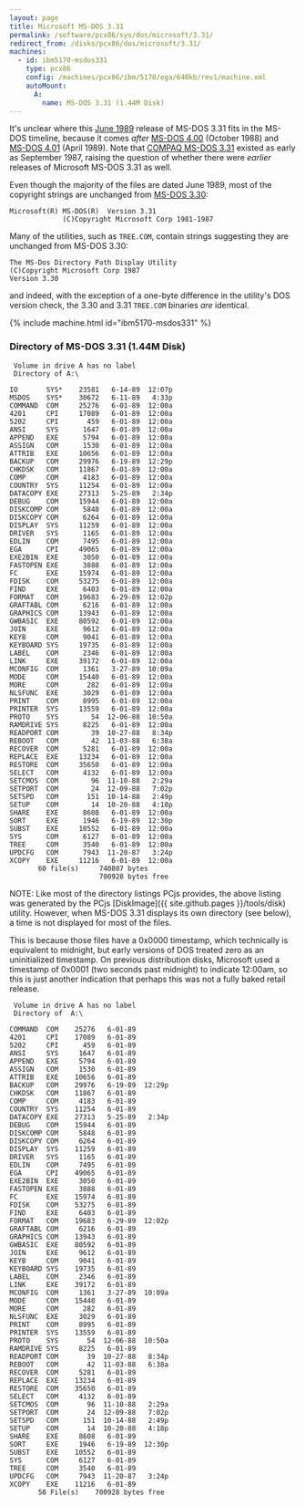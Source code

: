 ```yaml
---
layout: page
title: Microsoft MS-DOS 3.31
permalink: /software/pcx86/sys/dos/microsoft/3.31/
redirect_from: /disks/pcx86/dos/microsoft/3.31/
machines:
  - id: ibm5170-msdos331
    type: pcx86
    config: /machines/pcx86/ibm/5170/ega/640kb/rev1/machine.xml
    autoMount:
      A:
        name: MS-DOS 3.31 (1.44M Disk)
---
```


It's unclear where this [June 1989](#directory-of-ms-dos-331-144m-disk) release of MS-DOS 3.31 fits in the
MS-DOS timeline, because it comes *after* [MS-DOS 4.00](/software/pcx86/sys/dos/microsoft/4.00/) (October 1988) and
[MS-DOS 4.01](/software/pcx86/sys/dos/microsoft/4.01/) (April 1989).
Note that [COMPAQ MS-DOS 3.31](/software/pcx86/sys/dos/compaq/3.31/) existed as early as September 1987, raising the
question of whether there were *earlier* releases of Microsoft MS-DOS 3.31 as well.

Even though the majority of the files are dated June 1989, most of the copyright strings are unchanged from
[MS-DOS 3.30](/software/pcx86/sys/dos/microsoft/3.30/):

    Microsoft(R) MS-DOS(R)  Version 3.31                                            
                 (C)Copyright Microsoft Corp 1981-1987                              

Many of the utilities, such as `TREE.COM`, contain strings suggesting they are unchanged from MS-DOS 3.30:

    The MS-Dos Directory Path Display Utility
    (C)Copyright Microsoft Corp 1987
    Version 3.30

and indeed, with the exception of a one-byte difference in the utility's DOS version check, the 3.30 and 3.31
`TREE.COM` binaries *are* identical.

{% include machine.html id="ibm5170-msdos331" %}

### Directory of MS-DOS 3.31 (1.44M Disk)

     Volume in drive A has no label
     Directory of A:\

    IO       SYS*    23581   6-14-89  12:07p
    MSDOS    SYS*    30672   6-11-89   4:33p
    COMMAND  COM     25276   6-01-89  12:00a
    4201     CPI     17089   6-01-89  12:00a
    5202     CPI       459   6-01-89  12:00a
    ANSI     SYS      1647   6-01-89  12:00a
    APPEND   EXE      5794   6-01-89  12:00a
    ASSIGN   COM      1530   6-01-89  12:00a
    ATTRIB   EXE     10656   6-01-89  12:00a
    BACKUP   COM     29976   6-19-89  12:29p
    CHKDSK   COM     11867   6-01-89  12:00a
    COMP     COM      4183   6-01-89  12:00a
    COUNTRY  SYS     11254   6-01-89  12:00a
    DATACOPY EXE     27313   5-25-89   2:34p
    DEBUG    COM     15944   6-01-89  12:00a
    DISKCOMP COM      5848   6-01-89  12:00a
    DISKCOPY COM      6264   6-01-89  12:00a
    DISPLAY  SYS     11259   6-01-89  12:00a
    DRIVER   SYS      1165   6-01-89  12:00a
    EDLIN    COM      7495   6-01-89  12:00a
    EGA      CPI     49065   6-01-89  12:00a
    EXE2BIN  EXE      3050   6-01-89  12:00a
    FASTOPEN EXE      3888   6-01-89  12:00a
    FC       EXE     15974   6-01-89  12:00a
    FDISK    COM     53275   6-01-89  12:00a
    FIND     EXE      6403   6-01-89  12:00a
    FORMAT   COM     19683   6-29-89  12:02p
    GRAFTABL COM      6216   6-01-89  12:00a
    GRAPHICS COM     13943   6-01-89  12:00a
    GWBASIC  EXE     80592   6-01-89  12:00a
    JOIN     EXE      9612   6-01-89  12:00a
    KEYB     COM      9041   6-01-89  12:00a
    KEYBOARD SYS     19735   6-01-89  12:00a
    LABEL    COM      2346   6-01-89  12:00a
    LINK     EXE     39172   6-01-89  12:00a
    MCONFIG  COM      1361   3-27-89  10:09a
    MODE     COM     15440   6-01-89  12:00a
    MORE     COM       282   6-01-89  12:00a
    NLSFUNC  EXE      3029   6-01-89  12:00a
    PRINT    COM      8995   6-01-89  12:00a
    PRINTER  SYS     13559   6-01-89  12:00a
    PROTO    SYS        54  12-06-88  10:50a
    RAMDRIVE SYS      8225   6-01-89  12:00a
    READPORT COM        39  10-27-88   8:34p
    REBOOT   COM        42  11-03-88   6:38a
    RECOVER  COM      5281   6-01-89  12:00a
    REPLACE  EXE     13234   6-01-89  12:00a
    RESTORE  COM     35650   6-01-89  12:00a
    SELECT   COM      4132   6-01-89  12:00a
    SETCMOS  COM        96  11-10-88   2:29a
    SETPORT  COM        24  12-09-88   7:02p
    SETSPD   COM       151  10-14-88   2:49p
    SETUP    COM        14  10-20-88   4:18p
    SHARE    EXE      8608   6-01-89  12:00a
    SORT     EXE      1946   6-19-89  12:30p
    SUBST    EXE     10552   6-01-89  12:00a
    SYS      COM      6127   6-01-89  12:00a
    TREE     COM      3540   6-01-89  12:00a
    UPDCFG   COM      7943  11-20-87   3:24p
    XCOPY    EXE     11216   6-01-89  12:00a
           60 file(s)     740807 bytes
                          700928 bytes free

NOTE: Like most of the directory listings PCjs provides, the above listing was generated by the PCjs
[DiskImage]({{ site.github.pages }}/tools/disk) utility.  However, when MS-DOS 3.31 displays its own directory
(see below), a time is not displayed for most of the files.

This is because those files have a 0x0000 timestamp, which technically is equivalent to midnight, but early versions
of DOS treated zero as an uninitialized timestamp.  On previous distribution disks, Microsoft used a timestamp of
0x0001 (two seconds past midnight) to indicate 12:00am, so this is just another indication that perhaps this was not
a fully baked retail release.

     Volume in drive A has no label
     Directory of  A:\
    
    COMMAND  COM    25276   6-01-89
    4201     CPI    17089   6-01-89
    5202     CPI      459   6-01-89
    ANSI     SYS     1647   6-01-89
    APPEND   EXE     5794   6-01-89
    ASSIGN   COM     1530   6-01-89
    ATTRIB   EXE    10656   6-01-89
    BACKUP   COM    29976   6-19-89  12:29p
    CHKDSK   COM    11867   6-01-89
    COMP     COM     4183   6-01-89
    COUNTRY  SYS    11254   6-01-89
    DATACOPY EXE    27313   5-25-89   2:34p
    DEBUG    COM    15944   6-01-89
    DISKCOMP COM     5848   6-01-89
    DISKCOPY COM     6264   6-01-89
    DISPLAY  SYS    11259   6-01-89
    DRIVER   SYS     1165   6-01-89
    EDLIN    COM     7495   6-01-89
    EGA      CPI    49065   6-01-89
    EXE2BIN  EXE     3050   6-01-89
    FASTOPEN EXE     3888   6-01-89
    FC       EXE    15974   6-01-89
    FDISK    COM    53275   6-01-89
    FIND     EXE     6403   6-01-89
    FORMAT   COM    19683   6-29-89  12:02p
    GRAFTABL COM     6216   6-01-89
    GRAPHICS COM    13943   6-01-89
    GWBASIC  EXE    80592   6-01-89
    JOIN     EXE     9612   6-01-89
    KEYB     COM     9041   6-01-89
    KEYBOARD SYS    19735   6-01-89
    LABEL    COM     2346   6-01-89
    LINK     EXE    39172   6-01-89
    MCONFIG  COM     1361   3-27-89  10:09a
    MODE     COM    15440   6-01-89
    MORE     COM      282   6-01-89
    NLSFUNC  EXE     3029   6-01-89
    PRINT    COM     8995   6-01-89
    PRINTER  SYS    13559   6-01-89
    PROTO    SYS       54  12-06-88  10:50a
    RAMDRIVE SYS     8225   6-01-89
    READPORT COM       39  10-27-88   8:34p
    REBOOT   COM       42  11-03-88   6:38a
    RECOVER  COM     5281   6-01-89
    REPLACE  EXE    13234   6-01-89
    RESTORE  COM    35650   6-01-89
    SELECT   COM     4132   6-01-89
    SETCMOS  COM       96  11-10-88   2:29a
    SETPORT  COM       24  12-09-88   7:02p
    SETSPD   COM      151  10-14-88   2:49p
    SETUP    COM       14  10-20-88   4:18p
    SHARE    EXE     8608   6-01-89
    SORT     EXE     1946   6-19-89  12:30p
    SUBST    EXE    10552   6-01-89
    SYS      COM     6127   6-01-89
    TREE     COM     3540   6-01-89
    UPDCFG   COM     7943  11-20-87   3:24p
    XCOPY    EXE    11216   6-01-89
           58 File(s)    700928 bytes free
